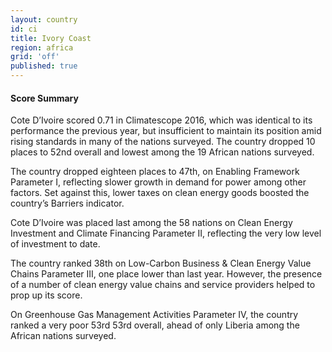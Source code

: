 ```yaml
---
layout: country
id: ci
title: Ivory Coast
region: africa
grid: 'off'
published: true
---
```



#### Score Summary

Cote D’Ivoire scored 0.71 in Climatescope 2016, which was identical to its performance the previous year, but insufficient to maintain its position amid rising standards in many of the nations surveyed. The country dropped 10 places to 52nd overall and lowest among the 19 African nations surveyed. 

The country dropped eighteen places to 47th, on Enabling Framework Parameter I, reflecting slower growth in demand for power among other factors. Set against this, lower taxes on clean energy goods boosted the country’s Barriers indicator.
 
Cote D’Ivoire was placed last among the 58 nations on Clean Energy Investment and Climate Financing Parameter II, reflecting the very low level of investment to date.

The country ranked 38th on Low-Carbon Business & Clean Energy Value Chains Parameter III, one place lower than last year. However, the presence of a number of clean energy value chains and service providers helped to prop up its score.

On Greenhouse Gas Management Activities Parameter IV, the country ranked a very poor 53rd 53rd overall, ahead of only Liberia among the African nations surveyed.

